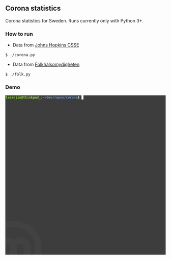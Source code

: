 ## Corona statistics
Corona statistics for Sweden. Runs currently only with Python 3+.


### How to run
 - Data from [Johns Hopkins CSSE](https://github.com/CSSEGISandData/COVID-19)
```
$ ./corona.py
```

 - Data from [Folkhälsomydigheten](https://www.folkhalsomyndigheten.se/smittskydd-beredskap/utbrott/aktuella-utbrott/covid-19/aktuellt-epidemiologiskt-lage/)
```
$ ./folk.py
```

### Demo
<img src="demo.gif" width="640">